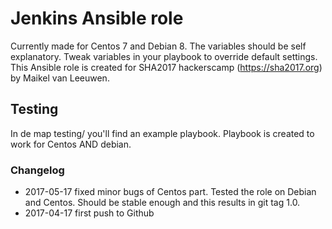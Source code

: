 # Jenkins Ansible role
Currently made for Centos 7 and Debian 8. The variables should be self explanatory. Tweak variables in your playbook to override default
settings. This Ansible role is created for SHA2017 hackerscamp (https://sha2017.org) by Maikel van Leeuwen.

## Testing
In de map testing/ you'll find an example playbook.  Playbook is created to work for Centos AND debian.

### Changelog
* 2017-05-17 fixed minor bugs of Centos part. Tested the role on Debian and Centos. Should be stable enough and this results in git tag 1.0.
* 2017-04-17 first push to Github